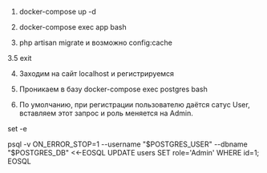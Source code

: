1. docker-compose up -d

2. docker-compose exec app bash

3. php artisan migrate и возможно config:cache

3.5 exit

4. Заходим на сайт localhost и регистрируемся 

5. Проникаем в базу docker-compose exec postgres bash 

6. По умолчанию, при регистрации пользователю даётся сатус User, вставляем этот запрос и роль меняется на Admin.

set -e

psql -v ON_ERROR_STOP=1 --username "$POSTGRES_USER" --dbname "$POSTGRES_DB" <<-EOSQL
    UPDATE users SET role='Admin' WHERE id=1;
EOSQL




